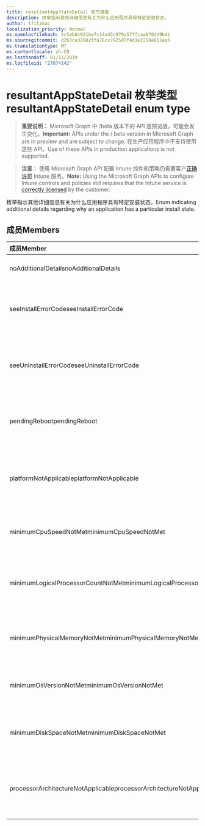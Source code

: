 ```yaml
---
title: resultantAppStateDetail 枚举类型
description: 枚举指示其他详细信息有关为什么应用程序具有特定安装状态。
author: tfitzmac
localization_priority: Normal
ms.openlocfilehash: 5c5eb8c921be7c14a45c979a57ffcaa0704d9b4b
ms.sourcegitcommit: d2b3ca32602ffa76cc7925d7f4d1e2258e611ea5
ms.translationtype: MT
ms.contentlocale: zh-CN
ms.lasthandoff: 01/11/2019
ms.locfileid: "27874142"
---
```

# <a name="resultantappstatedetail-enum-type"></a><span data-ttu-id="ed1a0-103">resultantAppStateDetail 枚举类型</span><span class="sxs-lookup"><span data-stu-id="ed1a0-103">resultantAppStateDetail enum type</span></span>

> <span data-ttu-id="ed1a0-104">**重要说明：** Microsoft Graph 中 /beta 版本下的 API 是预览版，可能会发生变化。</span><span class="sxs-lookup"><span data-stu-id="ed1a0-104">**Important:** APIs under the / beta version in Microsoft Graph are in preview and are subject to change.</span></span> <span data-ttu-id="ed1a0-105">在生产应用程序中不支持使用这些 API。</span><span class="sxs-lookup"><span data-stu-id="ed1a0-105">Use of these APIs in production applications is not supported.</span></span>

> <span data-ttu-id="ed1a0-106">**注意：** 使用 Microsoft Graph API 配置 Intune 控件和策略仍需要客户[正确许可](https://go.microsoft.com/fwlink/?linkid=839381) Intune 服务。</span><span class="sxs-lookup"><span data-stu-id="ed1a0-106">**Note:** Using the Microsoft Graph APIs to configure Intune controls and policies still requires that the Intune service is [correctly licensed](https://go.microsoft.com/fwlink/?linkid=839381) by the customer.</span></span>

<span data-ttu-id="ed1a0-107">枚举指示其他详细信息有关为什么应用程序具有特定安装状态。</span><span class="sxs-lookup"><span data-stu-id="ed1a0-107">Enum indicating additional details regarding why an application has a particular install state.</span></span>
## <a name="members"></a><span data-ttu-id="ed1a0-108">成员</span><span class="sxs-lookup"><span data-stu-id="ed1a0-108">Members</span></span>
|<span data-ttu-id="ed1a0-109">成员</span><span class="sxs-lookup"><span data-stu-id="ed1a0-109">Member</span></span>|<span data-ttu-id="ed1a0-110">值</span><span class="sxs-lookup"><span data-stu-id="ed1a0-110">Value</span></span>|<span data-ttu-id="ed1a0-111">Description</span><span class="sxs-lookup"><span data-stu-id="ed1a0-111">Description</span></span>|
|:---|:---|:---|
|<span data-ttu-id="ed1a0-112">noAdditionalDetails</span><span class="sxs-lookup"><span data-stu-id="ed1a0-112">noAdditionalDetails</span></span>|<span data-ttu-id="ed1a0-113">0</span><span class="sxs-lookup"><span data-stu-id="ed1a0-113">0</span></span>|<span data-ttu-id="ed1a0-114">可用不的任何其他的详细信息。</span><span class="sxs-lookup"><span data-stu-id="ed1a0-114">No additional details are available.</span></span>|
|<span data-ttu-id="ed1a0-115">seeInstallErrorCode</span><span class="sxs-lookup"><span data-stu-id="ed1a0-115">seeInstallErrorCode</span></span>|<span data-ttu-id="ed1a0-116">2000</span><span class="sxs-lookup"><span data-stu-id="ed1a0-116">2000</span></span>|<span data-ttu-id="ed1a0-117">应用程序安装失败。</span><span class="sxs-lookup"><span data-stu-id="ed1a0-117">Application failed to install.</span></span> <span data-ttu-id="ed1a0-118">请参阅错误代码的详细信息的属性。</span><span class="sxs-lookup"><span data-stu-id="ed1a0-118">See error code property for more details.</span></span>|
|<span data-ttu-id="ed1a0-119">seeUninstallErrorCode</span><span class="sxs-lookup"><span data-stu-id="ed1a0-119">seeUninstallErrorCode</span></span>|<span data-ttu-id="ed1a0-120">4000</span><span class="sxs-lookup"><span data-stu-id="ed1a0-120">4000</span></span>|<span data-ttu-id="ed1a0-121">应用程序卸载失败。</span><span class="sxs-lookup"><span data-stu-id="ed1a0-121">Application failed to uninstall.</span></span> <span data-ttu-id="ed1a0-122">请参阅错误代码的详细信息的属性。</span><span class="sxs-lookup"><span data-stu-id="ed1a0-122">See error code property for more details.</span></span>|
|<span data-ttu-id="ed1a0-123">pendingReboot</span><span class="sxs-lookup"><span data-stu-id="ed1a0-123">pendingReboot</span></span>|<span data-ttu-id="ed1a0-124">5000</span><span class="sxs-lookup"><span data-stu-id="ed1a0-124">5000</span></span>|<span data-ttu-id="ed1a0-125">必须重新启动设备，以完成安装的应用程序。</span><span class="sxs-lookup"><span data-stu-id="ed1a0-125">Device must be rebooted to complete installation of the application.</span></span>|
|<span data-ttu-id="ed1a0-126">platformNotApplicable</span><span class="sxs-lookup"><span data-stu-id="ed1a0-126">platformNotApplicable</span></span>|<span data-ttu-id="ed1a0-127">-1006</span><span class="sxs-lookup"><span data-stu-id="ed1a0-127">-1006</span></span>|<span data-ttu-id="ed1a0-128">应用程序不适用于此平台。</span><span class="sxs-lookup"><span data-stu-id="ed1a0-128">Application is not applicable to this platform.</span></span> <span data-ttu-id="ed1a0-129">（例如 Android 应用程序针对 IOS）</span><span class="sxs-lookup"><span data-stu-id="ed1a0-129">(e.g. Android app targeted to IOS)</span></span>|
|<span data-ttu-id="ed1a0-130">minimumCpuSpeedNotMet</span><span class="sxs-lookup"><span data-stu-id="ed1a0-130">minimumCpuSpeedNotMet</span></span>|<span data-ttu-id="ed1a0-131">-1005</span><span class="sxs-lookup"><span data-stu-id="ed1a0-131">-1005</span></span>|<span data-ttu-id="ed1a0-132">配置最小值小于目标设备上的 CPU 速度。</span><span class="sxs-lookup"><span data-stu-id="ed1a0-132">CPU speed on the target device is less than the configured minimum.</span></span>|
|<span data-ttu-id="ed1a0-133">minimumLogicalProcessorCountNotMet</span><span class="sxs-lookup"><span data-stu-id="ed1a0-133">minimumLogicalProcessorCountNotMet</span></span>|<span data-ttu-id="ed1a0-134">-1004</span><span class="sxs-lookup"><span data-stu-id="ed1a0-134">-1004</span></span>|<span data-ttu-id="ed1a0-135">配置最小值小于目标设备上的逻辑处理器的计数。</span><span class="sxs-lookup"><span data-stu-id="ed1a0-135">Count of logical processors on the target device is less than the configured minimum.</span></span>|
|<span data-ttu-id="ed1a0-136">minimumPhysicalMemoryNotMet</span><span class="sxs-lookup"><span data-stu-id="ed1a0-136">minimumPhysicalMemoryNotMet</span></span>|<span data-ttu-id="ed1a0-137">-1003</span><span class="sxs-lookup"><span data-stu-id="ed1a0-137">-1003</span></span>|<span data-ttu-id="ed1a0-138">目标设备上的 RAM 量小于配置的最小值。</span><span class="sxs-lookup"><span data-stu-id="ed1a0-138">Amount of RAM on the target device is less than the configured minimum.</span></span>|
|<span data-ttu-id="ed1a0-139">minimumOsVersionNotMet</span><span class="sxs-lookup"><span data-stu-id="ed1a0-139">minimumOsVersionNotMet</span></span>|<span data-ttu-id="ed1a0-140">-1002</span><span class="sxs-lookup"><span data-stu-id="ed1a0-140">-1002</span></span>|<span data-ttu-id="ed1a0-141">配置最小值小于目标设备上的操作系统版本。</span><span class="sxs-lookup"><span data-stu-id="ed1a0-141">OS version on the target device is less than the configured minimum.</span></span>|
|<span data-ttu-id="ed1a0-142">minimumDiskSpaceNotMet</span><span class="sxs-lookup"><span data-stu-id="ed1a0-142">minimumDiskSpaceNotMet</span></span>|<span data-ttu-id="ed1a0-143">-1001</span><span class="sxs-lookup"><span data-stu-id="ed1a0-143">-1001</span></span>|<span data-ttu-id="ed1a0-144">目标设备上的可用磁盘空间小于配置的最小值。</span><span class="sxs-lookup"><span data-stu-id="ed1a0-144">Available disk space on the target device is less than the configured minimum.</span></span>|
|<span data-ttu-id="ed1a0-145">processorArchitectureNotApplicable</span><span class="sxs-lookup"><span data-stu-id="ed1a0-145">processorArchitectureNotApplicable</span></span>|<span data-ttu-id="ed1a0-146">-1000</span><span class="sxs-lookup"><span data-stu-id="ed1a0-146">-1000</span></span>|<span data-ttu-id="ed1a0-147">设备体系结构 (如 x86/amd64) 不适用的应用程序。</span><span class="sxs-lookup"><span data-stu-id="ed1a0-147">Device architecture (e.g. x86/amd64) is not applicable for the application.</span></span>|





